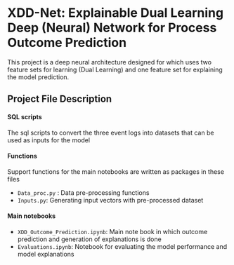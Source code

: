 # XDD-Net: Explainable Dual Learning Deep (Neural) Network for Process Outcome Prediction

This project is a deep neural architecture designed for which uses two feature sets for learning (Dual Learning) and one feature set for explaining the model prediction.

## Project File Description
#### SQL scripts
The sql scripts to convert the three event logs into datasets that can be used as inputs for the model
#### Functions
Support functions for the main notebooks are written as packages in these files
* `Data_proc.py` : Data pre-processing functions
* `Inputs.py`: Generating input vectors with pre-processed dataset
#### Main notebooks
* `XDD_Outcome_Prediction.ipynb`: Main note book in which outcome prediction and generation of explanations is done
* `Evaluations.ipynb`: Notebook for evaluating the model performance and model explanations
